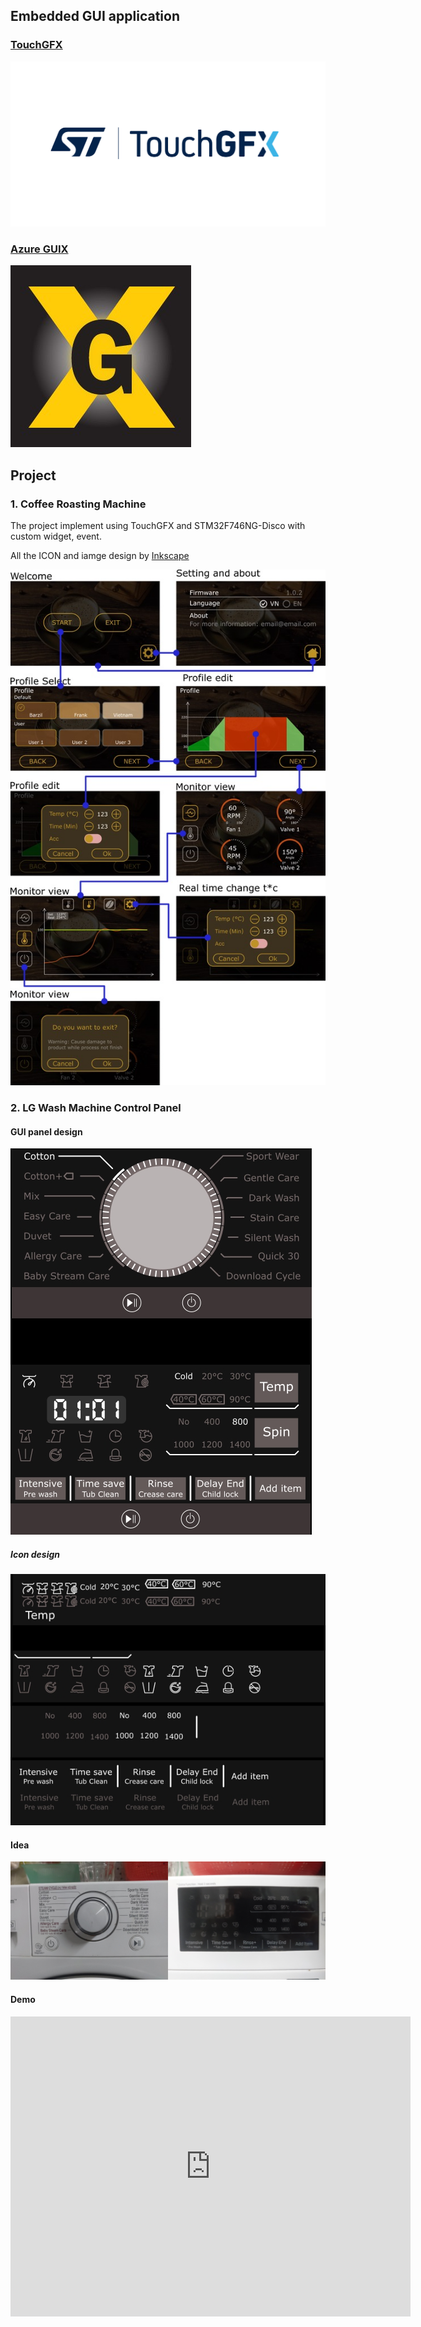## Embedded GUI application

### [TouchGFX](https://support.touchgfx.com/4.20/docs/introduction/welcome)

![](assets/img/touchgfx_logo.png)

### [Azure GUIX](https://docs.microsoft.com/en-us/azure/rtos/guix/overview-guix)

![](assets/img/guix_logo.jpg)

## Project

### 1. Coffee Roasting Machine

The project implement using TouchGFX and STM32F746NG-Disco with custom widget, event.

All the ICON and iamge design by [Inkscape](https://inkscape.org/)

![](assets/img/CoffeeRoastingMachine.jpg)

### 2. LG Wash Machine Control Panel

#### GUI panel design

![](assets/img/washmachine_design.jpg)

##### Icon design

![](assets/img/washmachine_icon_design.jpg)

#### Idea

![](assets/img/washmachine_idea.jpg)

#### Demo

<p align="center">

<iframe width="640" height="480" src="https://www.youtube.com/embed/6C_YN7xRSYk" title="Embedded GUI design Wash Machine Touchscreen control panel" frameborder="0" allow="accelerometer; autoplay; clipboard-write; encrypted-media; gyroscope; picture-in-picture" allowfullscreen></iframe>

</p>
